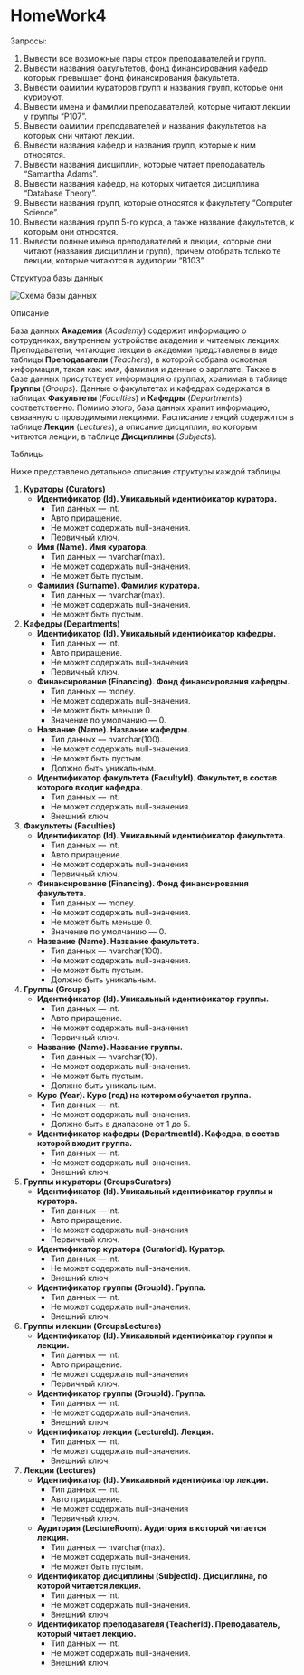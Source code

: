 # <b>HomeWork4</b>

Запросы:<br>
<ol>
<li>Вывести все возможные пары строк преподавателей и групп.</li>
<li>Вывести названия факультетов, фонд финансирования кафедр которых превышает фонд финансирования факультета.</li>
<li>Вывести фамилии кураторов групп и названия групп, которые они курируют.</li>
<li>Вывести имена и фамилии преподавателей, которые читают лекции у группы “P107”.</li>
<li>Вывести фамилии преподавателей и названия факультетов на которых они читают лекции.</li>
<li>Вывести названия кафедр и названия групп, которые к ним относятся.</li>
<li>Вывести названия дисциплин, которые читает преподаватель “Samantha Adams”.</li>
<li>Вывести названия кафедр, на которых читается дисциплина “Database Theory”.</li>
<li>Вывести названия групп, которые относятся к факультету “Computer Science”.</li>
<li>Вывести названия групп 5-го курса, а также название факультетов, к которым они относятся.</li>
<li>Вывести полные имена преподавателей и лекции, которые они читают (названия дисциплин и групп), причем отобрать только те лекции, которые читаются в аудитории “B103”.</li>
</ol>
Структура базы данных

![Схема базы данных](https://user-images.githubusercontent.com/108996479/203850271-c0cdc609-b80c-4bca-9865-091d33c5f3ae.png)

Описание

База данных <b>Академия</b> (<i>Academy</i>) содержит информацию о сотрудниках, внутреннем устройстве академии и читаемых лекциях. Преподаватели, читающие лекции в академии представлены в виде таблицы <b>Преподаватели</b> (<i>Teachers</i>), в которой собрана основная информация, такая как: имя, фамилия и данные о зарплате. Также в базе данных присутствует информация о группах, хранимая в таблице <b>Группы</b> (<i>Groups</i>). Данные о факультетах и кафедрах содержатся в таблицах <b>Факультеты</b> (<i>Faculties</i>) и <b>Кафедры</b> (<i>Departments</i>) соответственно. Помимо этого, база данных хранит информацию, связанную с проводимыми лекциями. Расписание лекций содержится в таблице <b>Лекции</b> (<i>Lectures</i>), а описание дисциплин, по которым читаются лекции, в таблице <b>Дисциплины</b> (<i>Subjects</i>).

Таблицы

Ниже представлено детальное описание структуры каждой таблицы.
<ol>
<li>
  <b>Кураторы (Curators)</b>
  <ul>
    <li><b>Идентификатор (Id). Уникальный идентификатор куратора.</b>
      <ul>
        <li>Тип данных — int.</li>
        <li>Авто приращение.</li>  
        <li>Не может содержать null-значения.</li>  
        <li>Первичный ключ.</li>  
      </ul>
    </li>
    <li><b>Имя (Name). Имя куратора.</b>
      <ul>
        <li>Тип данных — nvarchar(max).</li>
        <li>Не может содержать null-значения.</li>  
        <li>Не может быть пустым.</li>  
      </ul>
    </li>
    <li><b>Фамилия (Surname). Фамилия куратора.</b>
      <ul>
        <li>Тип данных — nvarchar(max).</li>
        <li>Не может содержать null-значения.</li>  
        <li>Не может быть пустым.</li>  
      </ul>
    </li>     
  </ul>
</li>  
<li>
  <b>Кафедры (Departments)</b>
  <ul>
    <li><b>Идентификатор (Id). Уникальный идентификатор кафедры.</b>
      <ul>
        <li>Тип данных — int.</li>
        <li>Авто приращение.</li>  
        <li>Не может содержать null-значения</li>  
        <li>Первичный ключ.</li>  
      </ul>  
    </li>
    <li><b>Финансирование (Financing). Фонд финансирования кафедры.</b>
      <ul>
        <li>Тип данных — money.</li>
        <li>Не может содержать null-значения.</li>  
        <li>Не может быть меньше 0.</li>
        <li>Значение по умолчанию — 0.</li> 
      </ul>  
    </li>
    <li><b>Название (Name). Название кафедры.</b>
      <ul>
        <li>Тип данных — nvarchar(100).</li>
        <li>Не может содержать null-значения.</li>  
        <li>Не может быть пустым.</li>
        <li>Должно быть уникальным.</li>
      </ul>  
    </li>
    <li><b>Идентификатор факультета (FacultyId). Факультет, в состав которого входит кафедра.</b>
      <ul>
        <li>Тип данных — int.</li>
        <li>Не может содержать null-значения.</li>  
        <li>Внешний ключ.</li>
      </ul>  
    </li>    
  </ul>  
</li>
<li>
  <b>Факультеты (Faculties)</b>
  <ul>
    <li><b>Идентификатор (Id). Уникальный идентификатор факультета.</b>
      <ul>
        <li>Тип данных — int.</li>
        <li>Авто приращение.</li>  
        <li>Не может содержать null-значения</li>  
        <li>Первичный ключ.</li>  
      </ul>  
    </li>
    <li><b>Финансирование (Financing). Фонд финансирования факультета.</b>
      <ul>
        <li>Тип данных — money.</li>
        <li>Не может содержать null-значения.</li>  
        <li>Не может быть меньше 0.</li>
        <li>Значение по умолчанию — 0.</li> 
      </ul>  
    </li>
    <li><b>Название (Name). Название факультета.</b>
      <ul>
        <li>Тип данных — nvarchar(100).</li>
        <li>Не может содержать null-значения.</li>  
        <li>Не может быть пустым.</li>
        <li>Должно быть уникальным.</li>
      </ul>  
    </li>
  </ul>  
</li>
<li>
  <b>Группы (Groups)</b>
  <ul>
    <li><b>Идентификатор (Id). Уникальный идентификатор группы.</b>
      <ul>
        <li>Тип данных — int.</li>
        <li>Авто приращение.</li>  
        <li>Не может содержать null-значения</li>  
        <li>Первичный ключ.</li>  
      </ul>  
    </li>
    <li><b>Название (Name). Название группы.</b>
      <ul>
        <li>Тип данных — nvarchar(10).</li>
        <li>Не может содержать null-значения.</li>  
        <li>Не может быть пустым.</li>
        <li>Должно быть уникальным.</li> 
      </ul>  
    </li>
    <li><b>Курс (Year). Курс (год) на котором обучается группа.</b>
      <ul>
        <li>Тип данных — int.</li>
        <li>Не может содержать null-значения.</li>  
        <li>Должно быть в диапазоне от 1 до 5.</li>
      </ul>  
    </li>
    <li><b>Идентификатор кафедры (DepartmentId). Кафедра, в состав которой входит группа.</b>
      <ul>
        <li>Тип данных — int.</li>
        <li>Не может содержать null-значения.</li>  
        <li>Внешний ключ.</li>
      </ul>  
    </li>
  </ul>  
</li>
<li>
  <b>Группы и кураторы (GroupsCurators)</b>
  <ul>
    <li><b>Идентификатор (Id). Уникальный идентификатор группы и куратора.</b>
      <ul>
        <li>Тип данных — int.</li>
        <li>Авто приращение.</li>  
        <li>Не может содержать null-значения</li>  
        <li>Первичный ключ.</li>  
      </ul>  
    </li>
    <li><b>Идентификатор куратора (CuratorId). Куратор.</b>
      <ul>
        <li>Тип данных — int.</li>
        <li>Не может содержать null-значения.</li>  
        <li>Внешний ключ.</li>
      </ul>  
    </li>
    <li><b>Идентификатор группы (GroupId). Группа.</b>
      <ul>
        <li>Тип данных — int.</li>
        <li>Не может содержать null-значения.</li>  
        <li>Внешний ключ.</li>
      </ul>  
    </li>
  </ul>  
</li>
<li>
  <b>Группы и лекции (GroupsLectures)</b>
  <ul>
    <li><b>Идентификатор (Id). Уникальный идентификатор группы и лекции.</b>
      <ul>
        <li>Тип данных — int.</li>
        <li>Авто приращение.</li>  
        <li>Не может содержать null-значения</li>  
        <li>Первичный ключ.</li>  
      </ul>  
    </li>
    <li><b>Идентификатор группы (GroupId). Группа.</b>
      <ul>
        <li>Тип данных — int.</li>
        <li>Не может содержать null-значения.</li>  
        <li>Внешний ключ.</li>
      </ul>  
    </li>
    <li><b>Идентификатор лекции (LectureId). Лекция.</b>
      <ul>
        <li>Тип данных — int.</li>
        <li>Не может содержать null-значения.</li>  
        <li>Внешний ключ.</li>
      </ul>  
    </li>
  </ul>  
</li>
<li>
  <b>Лекции (Lectures)</b>
  <ul>
    <li><b>Идентификатор (Id). Уникальный идентификатор лекции.</b>
      <ul>
        <li>Тип данных — int.</li>
        <li>Авто приращение.</li>  
        <li>Не может содержать null-значения</li>  
        <li>Первичный ключ.</li>  
      </ul>  
    </li>
    <li><b>Аудитория (LectureRoom). Аудитория в которой читается лекция.</b>
      <ul>
        <li>Тип данных — nvarchar(max).</li>
        <li>Не может содержать null-значения.</li>  
        <li>Не может быть пустым.</li>
      </ul>  
    </li>
    <li><b>Идентификатор дисциплины (SubjectId). Дисциплина, по которой читается лекция.</b>
      <ul>
        <li>Тип данных — int.</li>
        <li>Не может содержать null-значения.</li>  
        <li>Внешний ключ.</li>
      </ul>  
    </li>
    <li><b>Идентификатор преподавателя (TeacherId). Преподаватель, который читает лекцию.</b>
      <ul>
        <li>Тип данных — int.</li>
        <li>Не может содержать null-значения.</li>  
        <li>Внешний ключ.</li>
      </ul>  
    </li>
  </ul>  
</li>
</ol>
